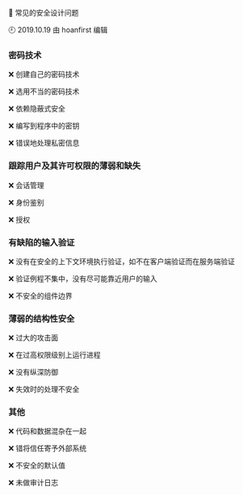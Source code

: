 🐾 常见的安全设计问题

🕘 2019.10.19 由 hoanfirst 编辑

### 密码技术

❌ 创建自己的密码技术

❌ 选用不当的密码技术

❌ 依赖隐蔽式安全

❌ 编写到程序中的密钥

❌ 错误地处理私密信息

### 跟踪用户及其许可权限的薄弱和缺失

❌ 会话管理

❌ 身份鉴别

❌ 授权

### 有缺陷的输入验证

❌ 没有在安全的上下文环境执行验证，如不在客户端验证而在服务端验证

❌ 验证例程不集中，没有尽可能靠近用户的输入

❌ 不安全的组件边界

### 薄弱的结构性安全

❌ 过大的攻击面

❌ 在过高权限级别上运行进程

❌ 没有纵深防御

❌ 失效时的处理不安全

### 其他

❌ 代码和数据混杂在一起

❌ 错将信任寄予外部系统

❌ 不安全的默认值

❌ 未做审计日志
